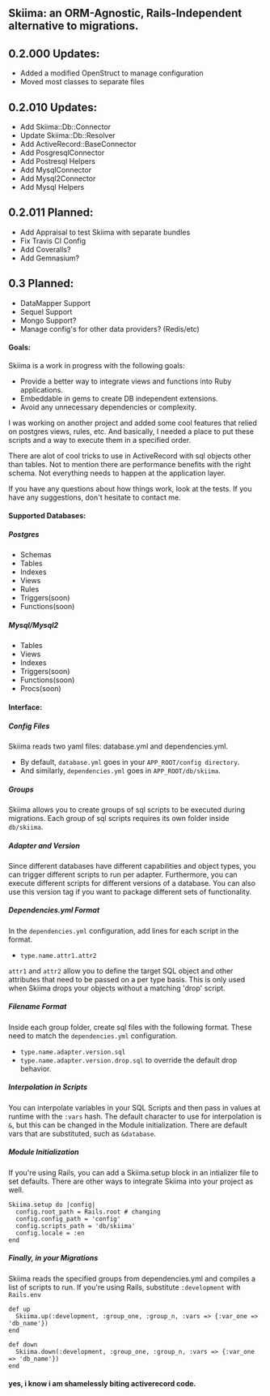 Skiima: an ORM-Agnostic, Rails-Independent alternative to migrations.
------------------------

## 0.2.000 Updates:

- Added a modified OpenStruct to manage configuration
- Moved most classes to separate files

## 0.2.010 Updates:

- Add Skiima::Db::Connector
- Update Skiima::Db::Resolver
- Add ActiveRecord::BaseConnector
- Add PosgresqlConnector
- Add Postresql Helpers
- Add MysqlConnector
- Add Mysql2Connector
- Add Mysql Helpers

## 0.2.011 Planned:

- Add Appraisal to test Skiima with separate bundles
- Fix Travis CI Config
- Add Coveralls?
- Add Gemnasium?

## 0.3 Planned:

- DataMapper Support
- Sequel Support
- Mongo Support?
- Manage config's for other data providers? (Redis/etc)

#### Goals:
Skiima is a work in progress with the following goals:

* Provide a better way to integrate views and functions into Ruby applications.
* Embeddable in gems to create DB independent extensions.
* Avoid any unnecessary dependencies or complexity.

I was working on another project and added some cool features that relied on postgres views, rules, etc.  And basically, I needed a place to put these scripts and a way to execute them in a specified order.  

There are alot of cool tricks to use in ActiveRecord with sql objects other than tables.  Not to mention there are performance benefits with the right schema.  Not everything needs to happen at the application layer.

If you have any questions about how things work, look at the tests.  If you have any suggestions, don't hesitate to contact me.

#### Supported Databases:
##### Postgres

- Schemas
- Tables
- Indexes
- Views
- Rules
- Triggers(soon)
- Functions(soon)

##### Mysql/Mysql2

- Tables
- Views
- Indexes
- Triggers(soon)
- Functions(soon)
- Procs(soon)

#### Interface:
##### Config Files
Skiima reads two yaml files: database.yml and dependencies.yml.

- By default, `database.yml` goes in your `APP_ROOT/config directory`.
- And similarly, `dependencies.yml` goes in `APP_ROOT/db/skiima`.

##### Groups
Skiima allows you to create groups of sql scripts to be executed during migrations.  Each group of sql scripts requires its own folder inside `db/skiima`.

##### Adapter and Version
Since different databases have different capabilities and object types, you can trigger different scripts to run per adapter.  Furthermore, you can execute different scripts for different versions of a database.  You can also use this version tag if you want to package different sets of functionality.

##### Dependencies.yml Format
In the `dependencies.yml` configuration, add lines for each script in the format.

* `type.name.attr1.attr2`

`attr1` and `attr2` allow you to define the target SQL object and other attributes that need to be passed on a per type basis.  This is only used when Skiima drops your objects without a matching 'drop' script.

##### Filename Format
Inside each group folder, create sql files with the following format.  These need to match the `dependencies.yml` configuration.

* `type.name.adapter.version.sql`
* `type.name.adapter.version.drop.sql` to override the default drop behavior.

##### Interpolation in Scripts
You can interpolate variables in your SQL Scripts and then pass in values at runtime with the `:vars` hash.  The default character to use for interpolation is `&`, but this can be changed in the Module initialization.  There are default vars that are substituted, such as `&database`.

##### Module Initialization
If you're using Rails, you can add a Skiima.setup block in an intializer file to set defaults.  There are other ways to integrate Skiima into your project as well.

    Skiima.setup do |config|
      config.root_path = Rails.root # changing
      config.config_path = 'config'
      config.scripts_path = 'db/skiima'
      config.locale = :en
    end

##### Finally, in your Migrations
Skiima reads the specified groups from dependencies.yml and compiles a list of scripts to run.  If you're using Rails, substitute `:development` with `Rails.env`

    def up
      Skiima.up(:development, :group_one, :group_n, :vars => {:var_one => 'db_name'})
    end
    
    def down
      Skiima.down(:development, :group_one, :group_n, :vars => {:var_one => 'db_name'})
    end

#### yes, i know i am shamelessly biting activerecord code.  